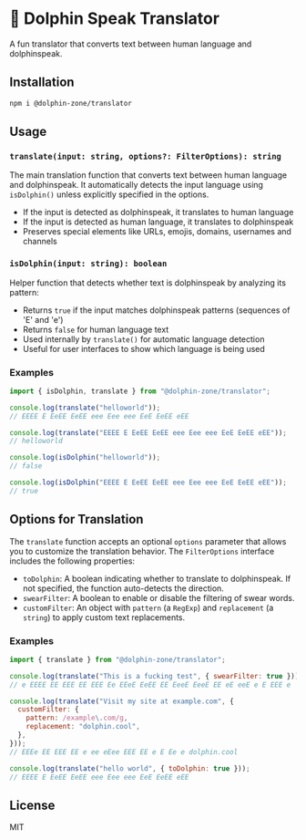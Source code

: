 # 🐬 Dolphin Speak Translator

A fun translator that converts text between human language and dolphinspeak.

## Installation

```sh
npm i @dolphin-zone/translator
```

## Usage

### `translate(input: string, options?: FilterOptions): string`

The main translation function that converts text between human language and
dolphinspeak. It automatically detects the input language using `isDolphin()`
unless explicitly specified in the options.

- If the input is detected as dolphinspeak, it translates to human language
- If the input is detected as human language, it translates to dolphinspeak
- Preserves special elements like URLs, emojis, domains, usernames and channels

### `isDolphin(input: string): boolean`

Helper function that detects whether text is dolphinspeak by analyzing its
pattern:

- Returns `true` if the input matches dolphinspeak patterns (sequences of 'E'
  and 'e')
- Returns `false` for human language text
- Used internally by `translate()` for automatic language detection
- Useful for user interfaces to show which language is being used

### Examples

```js
import { isDolphin, translate } from "@dolphin-zone/translator";

console.log(translate("helloworld"));
// EEEE E EeEE EeEE eee Eee eee EeE EeEE eEE

console.log(translate("EEEE E EeEE EeEE eee Eee eee EeE EeEE eEE"));
// helloworld

console.log(isDolphin("helloworld"));
// false

console.log(isDolphin("EEEE E EeEE EeEE eee Eee eee EeE EeEE eEE"));
// true
```

## Options for Translation

The `translate` function accepts an optional `options` parameter that allows you
to customize the translation behavior. The `FilterOptions` interface includes
the following properties:

- `toDolphin`: A boolean indicating whether to translate to dolphinspeak. If not
  specified, the function auto-detects the direction.
- `swearFilter`: A boolean to enable or disable the filtering of swear words.
- `customFilter`: An object with `pattern` (a `RegExp`) and `replacement` (a
  `string`) to apply custom text replacements.

### Examples

```js
import { translate } from "@dolphin-zone/translator";

console.log(translate("This is a fucking test", { swearFilter: true }));
// e EEEE EE EEE EE EEE Ee EEeE EeEE EE EeeE EeeE EE eE eeE e E EEE e

console.log(translate("Visit my site at example.com", {
  customFilter: {
    pattern: /example\.com/g,
    replacement: "dolphin.cool",
  },
}));
// EEEe EE EEE EE e ee eEee EEE EE e E Ee e dolphin.cool

console.log(translate("hello world", { toDolphin: true }));
// EEEE E EeEE EeEE eee Eee eee EeE EeEE eEE
```

## License

MIT
